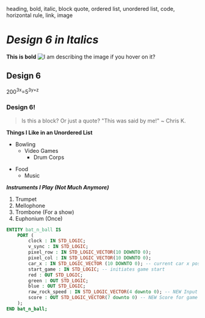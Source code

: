 heading, bold, italic, block quote, ordered list, unordered list, code, horizontal rule, link, image
# _Design 6 in Italics_
**This is bold**
![I am describing the image if you hover on it?](https://avatars.githubusercontent.com/u/82727581?v=4)
## Design 6
200<sup>3x</sup>=5<sup>3y+z</sup>
### Design 6!
> Is this a block? Or just a quote?
> "This was said by me!" ~ Chris K.

**Things I Like in an Unordered List**
- Bowling
  + Video Games
    + Drum Corps
* Food
  * Music

***Instruments I Play \(Not Much Anymore)***
1. Trumpet
2. Mellophone
3. Trombone \(For a show)
4. Euphonium \(Once)

```vhdl
ENTITY bat_n_ball IS
    PORT (
        clock : IN STD_LOGIC;
        v_sync : IN STD_LOGIC;
        pixel_row : IN STD_LOGIC_VECTOR(10 DOWNTO 0);
        pixel_col : IN STD_LOGIC_VECTOR(10 DOWNTO 0);
        car_x : IN STD_LOGIC_VECTOR (10 DOWNTO 0); -- current car x position
        start_game : IN STD_LOGIC; -- initiates game start
        red : OUT STD_LOGIC;
        green : OUT STD_LOGIC;
        blue : OUT STD_LOGIC;
        raw_rock_speed : IN STD_LOGIC_VECTOR(4 downto 0); -- NEW Input contains unmodified speed on range of 0 to 31
        score : OUT STD_LOGIC_VECTOR(7 downto 0) -- NEW Score for game needs to go to hexcount
    );
END bat_n_ball;
```
